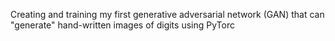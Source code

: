 Creating and training my first generative adversarial network (GAN) that can "generate" hand-written images of digits using PyTorc
